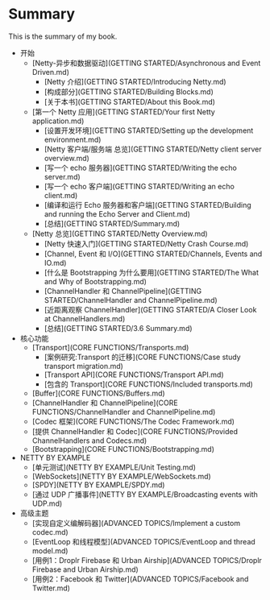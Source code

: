 # Summary

This is the summary of my book.

* 开始
	* [Netty-异步和数据驱动](GETTING STARTED/Asynchronous and Event Driven.md)
		* [Netty 介绍](GETTING STARTED/Introducing Netty.md)
		* [构成部分](GETTING STARTED/Building Blocks.md)
		* [关于本书](GETTING STARTED/About this Book.md)
	* [第一个 Netty 应用](GETTING STARTED/Your first Netty application.md)
		* [设置开发环境](GETTING STARTED/Setting up the development environment.md)
		* [Netty 客户端/服务端 总览](GETTING STARTED/Netty client  server overview.md)
		* [写一个 echo 服务器](GETTING STARTED/Writing the echo server.md)
		* [写一个 echo 客户端](GETTING STARTED/Writing an echo client.md)
		* [编译和运行 Echo 服务器和客户端](GETTING STARTED/Building and running the Echo Server and Client.md)
		* [总结](GETTING STARTED/Summary.md)
	* [Netty 总览](GETTING STARTED/Netty Overview.md)
		* [Netty 快速入门](GETTING STARTED/Netty Crash Course.md)
		* [Channel, Event 和 I/O](GETTING STARTED/Channels, Events and IO.md)
		* [什么是 Bootstrapping 为什么要用](GETTING STARTED/The What and Why of Bootstrapping.md)
		* [ChannelHandler 和 ChannelPipeline](GETTING STARTED/ChannelHandler and ChannelPipeline.md)
		* [近距离观察 ChannelHandler](GETTING STARTED/A Closer Look at ChannelHandlers.md)
		* [总结](GETTING STARTED/3.6  Summary.md)
* 核心功能
 	* [Transport](CORE FUNCTIONS/Transports.md)
		* [案例研究:Transport 的迁移](CORE FUNCTIONS/Case study transport migration.md)
		* [Transport API](CORE FUNCTIONS/Transport API.md)
		* [包含的 Transport](CORE FUNCTIONS/Included transports.md)
 	* [Buffer](CORE FUNCTIONS/Buffers.md)
 	* [ChannelHandler 和 ChannelPipeline](CORE FUNCTIONS/ChannelHandler and ChannelPipeline.md)
 	* [Codec 框架](CORE FUNCTIONS/The Codec Framework.md)
 	* [提供 ChannelHandler 和 Codec](CORE FUNCTIONS/Provided ChannelHandlers and Codecs.md)
	* [Bootstrapping](CORE FUNCTIONS/Bootstrapping.md)
* NETTY BY EXAMPLE
	* [单元测试](NETTY BY EXAMPLE/Unit Testing.md)
	* [WebSockets](NETTY BY EXAMPLE/WebSockets.md)
	* [SPDY](NETTY BY EXAMPLE/SPDY.md)
	* [通过 UDP 广播事件](NETTY BY EXAMPLE/Broadcasting events with UDP.md)
* 高级主题
	* [实现自定义编解码器](ADVANCED TOPICS/Implement a custom codec.md)
	* [EventLoop 和线程模型](ADVANCED TOPICS/EventLoop and thread model.md)
	* [用例1：Droplr Firebase 和 Urban Airship](ADVANCED TOPICS/Droplr Firebase and Urban Airship.md)
	* [用例2：Facebook 和 Twitter](ADVANCED TOPICS/Facebook and Twitter.md)